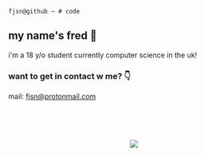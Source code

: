 ```
fjsn@github ~ # code
```
## my name's fred 👋
i'm a 18 y/o student currently computer science in the uk!

### want to get in contact w me? 👇<br/>
mail: fjsn@protonmail.com

<br>
<br>
<br>

<p align="center">
  <a href="https://skillicons.dev">
    <img src="https://skillicons.dev/icons?i=git,js,ts,html,css,nodejs,react,nextjs,tailwind,java,kotlin,py,c,mongodb,mysql,redis,prisma,docker&perline=6" />
    
  </a>
</p>